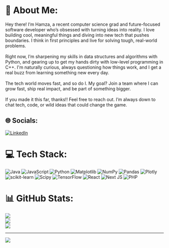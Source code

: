# 💫 About Me:
Hey there! I’m Hamza, a recent computer science grad and future-focused software developer who’s obsessed with turning ideas into reality. I love building cool, meaningful things and diving into new tech that pushes boundaries. I think in first principles and live for solving tough, real-world problems.<br><br>Right now, I’m sharpening my skills in data structures and algorithms with Python, and gearing up to get my hands dirty with low-level programming in C++. I'm naturally curious, always questioning how things work, and I get a real buzz from learning something new every day.<br><br>The tech world moves fast, and so do I. My goal? Join a team where I can grow fast, ship real impact, and be part of something bigger.<br><br>If you made it this far, thanks!! Feel free to reach out. I’m always down to chat tech, code, or wild ideas that could change the game.<br>


## 🌐 Socials:
[![LinkedIn](https://img.shields.io/badge/LinkedIn-%230077B5.svg?logo=linkedin&logoColor=white)](https://linkedin.com/in/https://www.linkedin.com/in/lasry-hamza/) 

# 💻 Tech Stack:
![Java](https://img.shields.io/badge/java-%23ED8B00.svg?style=for-the-badge&logo=openjdk&logoColor=white) ![JavaScript](https://img.shields.io/badge/javascript-%23323330.svg?style=for-the-badge&logo=javascript&logoColor=%23F7DF1E) ![Python](https://img.shields.io/badge/python-3670A0?style=for-the-badge&logo=python&logoColor=ffdd54) ![Matplotlib](https://img.shields.io/badge/Matplotlib-%23ffffff.svg?style=for-the-badge&logo=Matplotlib&logoColor=black) ![NumPy](https://img.shields.io/badge/numpy-%23013243.svg?style=for-the-badge&logo=numpy&logoColor=white) ![Pandas](https://img.shields.io/badge/pandas-%23150458.svg?style=for-the-badge&logo=pandas&logoColor=white) ![Plotly](https://img.shields.io/badge/Plotly-%233F4F75.svg?style=for-the-badge&logo=plotly&logoColor=white) ![scikit-learn](https://img.shields.io/badge/scikit--learn-%23F7931E.svg?style=for-the-badge&logo=scikit-learn&logoColor=white) ![Scipy](https://img.shields.io/badge/SciPy-%230C55A5.svg?style=for-the-badge&logo=scipy&logoColor=%white) ![TensorFlow](https://img.shields.io/badge/TensorFlow-%23FF6F00.svg?style=for-the-badge&logo=TensorFlow&logoColor=white) ![React](https://img.shields.io/badge/react-%2320232a.svg?style=for-the-badge&logo=react&logoColor=%2361DAFB) ![Next JS](https://img.shields.io/badge/Next-black?style=for-the-badge&logo=next.js&logoColor=white) ![PHP](https://img.shields.io/badge/php-%23777BB4.svg?style=for-the-badge&logo=php&logoColor=white)
# 📊 GitHub Stats:
![](https://github-readme-stats.vercel.app/api?username=hmzeda6210&theme=prussian&hide_border=false&include_all_commits=false&count_private=false)<br/>
![](https://nirzak-streak-stats.vercel.app/?user=hmzeda6210&theme=prussian&hide_border=false)<br/>
![](https://github-readme-stats.vercel.app/api/top-langs/?username=hmzeda6210&theme=prussian&hide_border=false&include_all_commits=false&count_private=false&layout=compact)

---
[![](https://visitcount.itsvg.in/api?id=hmzeda6210&icon=0&color=0)](https://visitcount.itsvg.in)

<!-- Proudly created with GPRM ( https://gprm.itsvg.in ) -->
